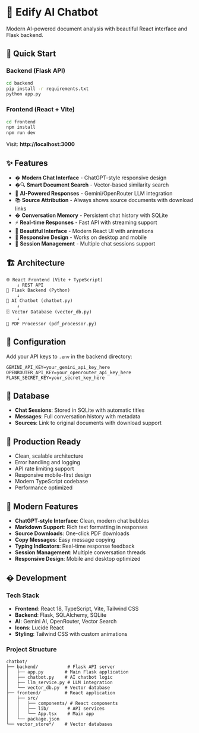 # 🤖 **Edify AI Chatbot**

Modern AI-powered document analysis with beautiful React interface and Flask backend.

## 🚀 **Quick Start**

### Backend (Flask API)
```bash
cd backend
pip install -r requirements.txt
python app.py
```

### Frontend (React + Vite)
```bash
cd frontend
npm install
npm run dev
```

Visit: **http://localhost:3000**

## ✨ **Features**

- � **Modern Chat Interface** - ChatGPT-style responsive design
- �🔍 **Smart Document Search** - Vector-based similarity search
- 🤖 **AI-Powered Responses** - Gemini/OpenRouter LLM integration  
- 📚 **Source Attribution** - Always shows source documents with download links
- � **Conversation Memory** - Persistent chat history with SQLite
- ⚡ **Real-time Responses** - Fast API with streaming support
- 🎨 **Beautiful Interface** - Modern React UI with animations
- 📱 **Responsive Design** - Works on desktop and mobile
- 🔄 **Session Management** - Multiple chat sessions support

## 🏗️ **Architecture**

```
🌐 React Frontend (Vite + TypeScript)
    ↓ REST API
🐍 Flask Backend (Python)
    ↓
🤖 AI Chatbot (chatbot.py)  
    ↓
🗄️ Vector Database (vector_db.py)
    ↓
📄 PDF Processor (pdf_processor.py)
```

## 🔧 **Configuration**

Add your API keys to `.env` in the backend directory:
```
GEMINI_API_KEY=your_gemini_api_key_here
OPENROUTER_API_KEY=your_openrouter_api_key_here
FLASK_SECRET_KEY=your_secret_key_here
```

## 💾 **Database**

- **Chat Sessions**: Stored in SQLite with automatic titles
- **Messages**: Full conversation history with metadata
- **Sources**: Link to original documents with download support

## 🎯 **Production Ready**

- Clean, scalable architecture
- Error handling and logging
- API rate limiting support
- Responsive mobile-first design
- Modern TypeScript codebase
- Performance optimized

## 📱 **Modern Features**

- **ChatGPT-style Interface**: Clean, modern chat bubbles
- **Markdown Support**: Rich text formatting in responses
- **Source Downloads**: One-click PDF downloads
- **Copy Messages**: Easy message copying
- **Typing Indicators**: Real-time response feedback
- **Session Management**: Multiple conversation threads
- **Responsive Design**: Mobile and desktop optimized

## � **Development**

### Tech Stack
- **Frontend**: React 18, TypeScript, Vite, Tailwind CSS
- **Backend**: Flask, SQLAlchemy, SQLite
- **AI**: Gemini AI, OpenRouter, Vector Search
- **Icons**: Lucide React
- **Styling**: Tailwind CSS with custom animations

### Project Structure
```
chatbot/
├── backend/           # Flask API server
│   ├── app.py        # Main Flask application
│   ├── chatbot.py    # AI chatbot logic
│   ├── llm_service.py # LLM integration
│   └── vector_db.py  # Vector database
├── frontend/         # React application
│   ├── src/
│   │   ├── components/ # React components
│   │   ├── lib/       # API services
│   │   └── App.tsx    # Main app
│   └── package.json
└── vector_store*/    # Vector databases
```
